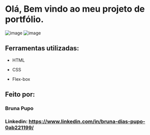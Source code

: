 # Olá, Bem vindo ao meu projeto de portfólio.

![image](https://github.com/Brunapupo/portfolio-html-css/assets/112135250/6f387939-1b99-4132-858d-b600816d529d)
![image](https://github.com/Brunapupo/portfolio-html-css/assets/112135250/353abafc-45c1-4a04-bb76-d33eccb2f4d5)



## Ferramentas utilizadas:

* HTML

* CSS

* Flex-box

## Feito por:
### Bruna Pupo
### Linkedin: https://www.linkedin.com/in/bruna-dias-pupo-0ab221199/

